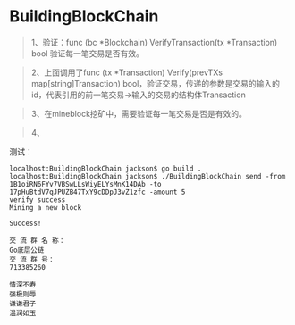 # BuildingBlockChain


>1、验证：func (bc *Blockchain) VerifyTransaction(tx *Transaction) bool 验证每一笔交易是否有效。

>2、上面调用了func (tx *Transaction) Verify(prevTXs map[string]Transaction) bool，验证交易，传递的参数是交易的输入的id，代表引用的前一笔交易->输入的交易的结构体Transaction

>3、在mineblock挖矿中，需要验证每一笔交易是否是有效的。

>4、



测试：
```
localhost:BuildingBlockChain jackson$ go build .
localhost:BuildingBlockChain jackson$ ./BuildingBlockChain send -from 1B1oiRN6FYv7VBSwLLsWiyELYsMnK14DAb -to 17pHuBtdV7qJPUZB47TxY9cDDpJ3vZ1zfc -amount 5
verify success
Mining a new block

Success!

```


```
交 流 群 名 称：
Go底层公链
交 流 群 号：
713385260
```

```
情深不寿
强极则辱
谦谦君子
温润如玉
```